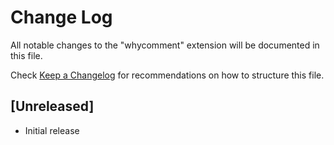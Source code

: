 # Change Log

All notable changes to the "whycomment" extension will be documented in this file.

Check [Keep a Changelog](http://keepachangelog.com/) for recommendations on how to structure this file.

## [Unreleased]

- Initial release